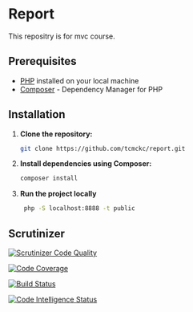 # Report
This repositry is for mvc course.

## Prerequisites
- [PHP](https://www.php.net/) installed on your local machine
- [Composer](https://getcomposer.org/) - Dependency Manager for PHP

## Installation
1. **Clone the repository:**
   ```bash
   git clone https://github.com/tcmckc/report.git 

2. **Install dependencies using Composer:**
   ```bash
   composer install

3. **Run the project locally**
   ```bash
    php -S localhost:8888 -t public

## Scrutinizer

[![Scrutinizer Code Quality](https://scrutinizer-ci.com/g/tcmckc/report/badges/quality-score.png?b=master)](https://scrutinizer-ci.com/g/tcmckc/report/?branch=master)

[![Code Coverage](https://scrutinizer-ci.com/g/tcmckc/report/badges/coverage.png?b=master)](https://scrutinizer-ci.com/g/tcmckc/report/?branch=master)

[![Build Status](https://scrutinizer-ci.com/g/tcmckc/report/badges/build.png?b=master)](https://scrutinizer-ci.com/g/tcmckc/report/build-status/master)

[![Code Intelligence Status](https://scrutinizer-ci.com/g/tcmckc/report/badges/code-intelligence.svg?b=master)](https://scrutinizer-ci.com/code-intelligence)
